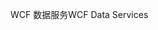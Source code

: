 <span data-ttu-id="a4851-101">WCF 数据服务</span><span class="sxs-lookup"><span data-stu-id="a4851-101">WCF Data Services</span></span>